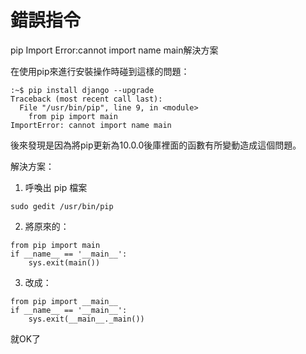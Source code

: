 # 錯誤指令

pip Import Error:cannot import name main解決方案

在使用pip來進行安裝操作時碰到這樣的問題： 

```
:~$ pip install django --upgrade
Traceback (most recent call last):
  File "/usr/bin/pip", line 9, in <module>
    from pip import main
ImportError: cannot import name main
```

後來發現是因為將pip更新為10.0.0後庫裡面的函數有所變動造成這個問題。 

解決方案：

1. 呼喚出 pip 檔案

```
sudo gedit /usr/bin/pip
```

2. 將原來的：

```
from pip import main
if __name__ == '__main__':
    sys.exit(main())
```

3. 改成：

```
from pip import __main__
if __name__ == '__main__':
    sys.exit(__main__._main())
```

就OK了
